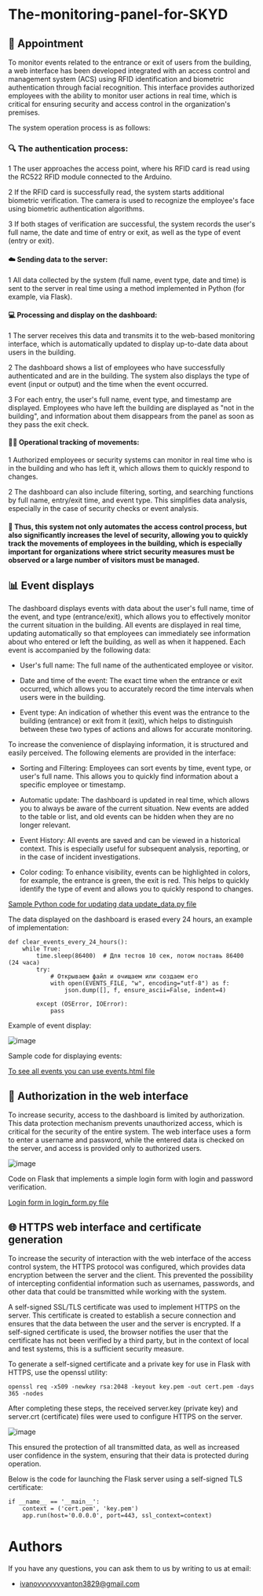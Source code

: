 # The-monitoring-panel-for-SKYD

## 📍 Appointment

To monitor events related to the entrance or exit of users from the building, a web interface has been developed integrated with an access control and management system (ACS) using RFID identification and biometric authentication through facial recognition. This interface provides authorized employees with the ability to monitor user actions in real time, which is critical for ensuring security and access control in the organization's premises.

The system operation process is as follows:

### 🔍 The authentication process:

1 The user approaches the access point, where his RFID card is read using the RC522 RFID module connected to the Arduino.

2 If the RFID card is successfully read, the system starts additional biometric verification. The camera is used to recognize the employee's face using biometric authentication algorithms.

3 If both stages of verification are successful, the system records the user's full name, the date and time of entry or exit, as well as the type of event (entry or exit).

#### ☁️ Sending data to the server:

1 All data collected by the system (full name, event type, date and time) is sent to the server in real time using a method implemented in Python (for example, via Flask).

#### 💻 Processing and display on the dashboard:

1 The server receives this data and transmits it to the web-based monitoring interface, which is automatically updated to display up-to-date data about users in the building.

2 The dashboard shows a list of employees who have successfully authenticated and are in the building. The system also displays the type of event (input or output) and the time when the event occurred.

3 For each entry, the user's full name, event type, and timestamp are displayed. Employees who have left the building are displayed as "not in the building", and information about them disappears from the panel as soon as they pass the exit check.

#### 🚶‍♂️ Operational tracking of movements:

1 Authorized employees or security systems can monitor in real time who is in the building and who has left it, which allows them to quickly respond to changes.

2 The dashboard can also include filtering, sorting, and searching functions by full name, entry/exit time, and event type. This simplifies data analysis, especially in the case of security checks or event analysis.

#### 📍 Thus, this system not only automates the access control process, but also significantly increases the level of security, allowing you to quickly track the movements of employees in the building, which is especially important for organizations where strict security measures must be observed or a large number of visitors must be managed.

## 📊 Event displays

The dashboard displays events with data about the user's full name, time of the event, and type (entrance/exit), which allows you to effectively monitor the current situation in the building. All events are displayed in real time, updating automatically so that employees can immediately see information about who entered or left the building, as well as when it happened. Each event is accompanied by the following data:

- User's full name: The full name of the authenticated employee or visitor.

- Date and time of the event: The exact time when the entrance or exit occurred, which allows you to accurately record the time intervals when users were in the building.

- Event type: An indication of whether this event was the entrance to the building (entrance) or exit from it (exit), which helps to distinguish between these two types of actions and allows for accurate monitoring.

To increase the convenience of displaying information, it is structured and easily perceived. The following elements are provided in the interface:

- Sorting and Filtering: Employees can sort events by time, event type, or user's full name. This allows you to quickly find information about a specific employee or timestamp.

- Automatic update: The dashboard is updated in real time, which allows you to always be aware of the current situation. New events are added to the table or list, and old events can be hidden when they are no longer relevant.

- Event History: All events are saved and can be viewed in a historical context. This is especially useful for subsequent analysis, reporting, or in the case of incident investigations.

- Color coding: To enhance visibility, events can be highlighted in colors, for example, the entrance is green, the exit is red. This helps to quickly identify the type of event and allows you to quickly respond to changes.

[Sample Python code for updating data update_data.py file](update_data.py)

The data displayed on the dashboard is erased every 24 hours, an example of implementation:

```
def clear_events_every_24_hours():
    while True:
        time.sleep(86400)  # Для тестов 10 сек, потом поставь 86400 (24 часа)
        try:
            # Открываем файл и очищаем или создаем его
            with open(EVENTS_FILE, "w", encoding="utf-8") as f:
                json.dump([], f, ensure_ascii=False, indent=4)

        except (OSError, IOError):
            pass
```
Example of event display:

![image](https://github.com/user-attachments/assets/4a6be65d-2f09-4e25-a8fb-e6c2bdeda11c)

Sample code for displaying events:

[To see all events you can use events.html file](events.html)

## 🔐 Authorization in the web interface

To increase security, access to the dashboard is limited by authorization. This data protection mechanism prevents unauthorized access, which is critical for the security of the entire system. The web interface uses a form to enter a username and password, while the entered data is checked on the server, and access is provided only to authorized users.

![image](https://github.com/user-attachments/assets/e3d17a9a-e374-40ef-b42d-d4a410c4b2fa)

Сode on Flask that implements a simple login form with login and password verification.

[Login form in login_form.py file](login_form.py)

## 🌐 HTTPS web interface and certificate generation

To increase the security of interaction with the web interface of the access control system, the HTTPS protocol was configured, which provides data encryption between the server and the client. This prevented the possibility of intercepting confidential information such as usernames, passwords, and other data that could be transmitted while working with the system.

A self-signed SSL/TLS certificate was used to implement HTTPS on the server. This certificate is created to establish a secure connection and ensures that the data between the user and the server is encrypted. If a self-signed certificate is used, the browser notifies the user that the certificate has not been verified by a third party, but in the context of local and test systems, this is a sufficient security measure.

To generate a self-signed certificate and a private key for use in Flask with HTTPS,  use the openssl utility:

```
openssl req -x509 -newkey rsa:2048 -keyout key.pem -out cert.pem -days 365 -nodes
```

After completing these steps, the received server.key (private key) and server.crt (certificate) files were used to configure HTTPS on the server.

![image](https://github.com/user-attachments/assets/7ee0fdce-e2a3-4258-b582-ffacaa146eab)

This ensured the protection of all transmitted data, as well as increased user confidence in the system, ensuring that their data is protected during operation.

Below is the code for launching the Flask server using a self-signed TLS certificate:

```
if __name__ == '__main__':
    context = ('cert.pem', 'key.pem')  
    app.run(host='0.0.0.0', port=443, ssl_context=context)
```

# Authors
If you have any questions, you can ask them to us by writing to us at email:
- ivanovvvvvvvanton3829@gmail.com
